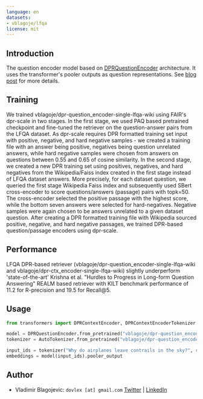 ```yaml
---
language: en
datasets:
- vblagoje/lfqa
license: mit
---
```


## Introduction
The question encoder model based on [DPRQuestionEncoder](https://huggingface.co/docs/transformers/master/en/model_doc/dpr#transformers.DPRQuestionEncoder) architecture. It uses the transformer's pooler outputs as question representations. See [blog post](https://towardsdatascience.com/long-form-qa-beyond-eli5-an-updated-dataset-and-approach-319cb841aabb) for more details.


## Training
We trained vblagoje/dpr-question_encoder-single-lfqa-wiki using FAIR's dpr-scale in two stages. In the first stage, we used PAQ based pretrained checkpoint and fine-tuned the retriever on the question-answer pairs from the LFQA dataset. As dpr-scale requires DPR formatted training set input with positive, negative, and hard negative samples - we created a training file with an answer being positive, negatives being question unrelated answers, while hard negative samples were chosen from answers on questions between 0.55 and 0.65 of cosine similarity. In the second stage, we created a new DPR training set using positives, negatives, and hard negatives from the Wikipedia/Faiss index created in the first stage instead of LFQA dataset answers. More precisely, for each dataset question, we queried the first stage Wikipedia Faiss index and subsequently used SBert cross-encoder to score questions/answers (passage) pairs with topk=50. The cross-encoder selected the positive passage with the highest score, while the bottom seven answers were selected for hard-negatives. Negative samples were again chosen to be answers unrelated to a given dataset question. After creating a DPR formatted training file with Wikipedia sourced positive, negative, and hard negative passages, we trained DPR-based question/passage encoders using dpr-scale. 

## Performance
LFQA DPR-based retriever (vblagoje/dpr-question_encoder-single-lfqa-wiki and vblagoje/dpr-ctx_encoder-single-lfqa-wiki) slightly underperform 'state-of-the-art' Krishna et al. "Hurdles to Progress in Long-form Question Answering" REALM based retriever with KILT benchmark performance of 11.2 for R-precision and 19.5 for Recall@5. 

## Usage


```python
from transformers import DPRContextEncoder, DPRContextEncoderTokenizer

model = DPRQuestionEncoder.from_pretrained("vblagoje/dpr-question_encoder-single-lfqa-wiki").to(device)
tokenizer = AutoTokenizer.from_pretrained("vblagoje/dpr-question_encoder-single-lfqa-wiki")

input_ids = tokenizer("Why do airplanes leave contrails in the sky?", return_tensors="pt")["input_ids"]
embeddings = model(input_ids).pooler_output
```

## Author
- Vladimir Blagojevic: `dovlex [at] gmail.com` [Twitter](https://twitter.com/vladblagoje) | [LinkedIn](https://www.linkedin.com/in/blagojevicvladimir/)
